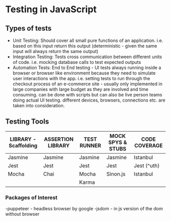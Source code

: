 # Testing in JavaScript

## Types of tests

- Unit Testing: Should cover all small pure functions of an application. i.e. based on this input return this output (deterministic - given the same input will always return the same output)
- Integration Testing: Tests cross communication between different units of code. i.e. mocking database calls to test expected outputs
- Automation Tests: End to End testing - UI tests always running inside a browser or browser like environment because they need to simulate user interactions with the app. i.e. setting tests to run through the checkout process of an e-commerce site - usually only implemented in large companies with large budget as they are involved and time consuming. can be done with scripts but can also be live person teams doing actual UI testing. different devices, browsers, connections etc. are taken into consideration.

## Testing Tools

| LIBRARY - Scaffolding | ASSERTION LIBRARY | TEST RUNNER | MOCK SPYS & STUBS | CODE COVERAGE |
| --------------------- | ----------------- | ----------- | ----------------- | ------------- |
| Jasmine               | Jasmine           | Jasmine     | Jasmine           | Istanbul      |
| Jest                  | Jest              | Jest        | Jest              | Jest (^uth)   |
| Mocha                 | Chai              | Mocha       | Sinon.js          | Istanbul      |
|                       |                   | Karma       |                   |               |

### Packages of Interest

-puppeteer - headless browser by google
-jsdom - in js version of the dom without browser
